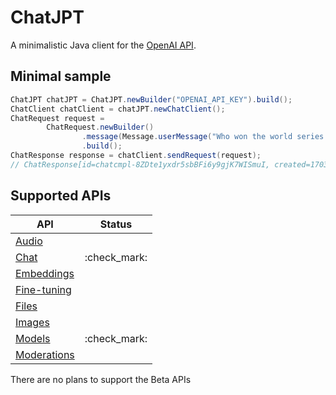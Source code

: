 # ChatJPT

A minimalistic Java client for the [OpenAI API](https://platform.openai.com/docs/api-reference).

## Minimal sample

```java
ChatJPT chatJPT = ChatJPT.newBuilder("OPENAI_API_KEY").build();
ChatClient chatClient = chatJPT.newChatClient();
ChatRequest request =
        ChatRequest.newBuilder()
                .message(Message.userMessage("Who won the world series in 2020?"))
                .build();
ChatResponse response = chatClient.sendRequest(request);
// ChatResponse[id=chatcmpl-8ZDte1yxdr5sbBFi6y9gjK7WISmuI, created=1703405590, model=gpt-3.5-turbo-0613, message=Message[role=assistant, content=The Los Angeles Dodgers won the World Series in 2020.]]
```

## Supported APIs

| API                                                                       |    Status    |
|---------------------------------------------------------------------------|:------------:|
| [Audio](https://platform.openai.com/docs/api-reference/audio)             |              |
| [Chat](https://platform.openai.com/docs/api-reference/chat)               | :check_mark: |
| [Embeddings](https://platform.openai.com/docs/api-reference/embeddings)   |              |
| [Fine-tuning](https://platform.openai.com/docs/api-reference/fine-tuning) |              |
| [Files](https://platform.openai.com/docs/api-reference/files)             |              |
| [Images](https://platform.openai.com/docs/api-reference/images)           |              |
| [Models](https://platform.openai.com/docs/api-reference/models)           | :check_mark: |
| [Moderations](https://platform.openai.com/docs/api-reference/moderations) |              |

There are no plans to support the Beta APIs


